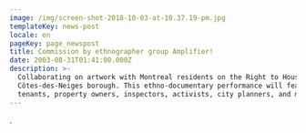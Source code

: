 ```yaml
---
image: /img/screen-shot-2018-10-03-at-10.37.19-pm.jpg
templateKey: news-post
locale: en
pageKey: page_newspost
title: Commission by ethnographer group Amplifier!
date: 2003-08-31T01:41:00.000Z
description: >-
  Collaborating on artwork with Montreal residents on the Right to Housing in
  Côtes-des-Neiges borough. This ethno-documentary performance will feature
  tenants, property owners, inspectors, activists, city planners, and more!
---
```

.
